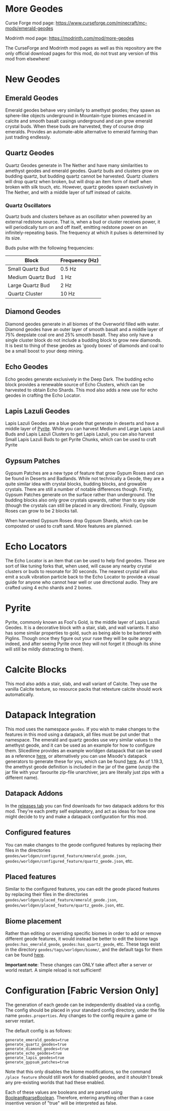# More Geodes

Curse Forge mod page: https://www.curseforge.com/minecraft/mc-mods/emerald-geodes

Modrinth mod page: https://modrinth.com/mod/more-geodes

The CurseForge and Modrinth mod pages as well as this repository are the only official download pages for this mod, do not trust any version of this mod from elsewhere! 

# New Geodes

## Emerald Geodes
Emerald geodes behave very similarly to amethyst geodes; they spawn as sphere-like objects underground in Mountain-type biomes encased in calcite and smooth basalt casings underground and can grow emerald crystal buds. When these buds are harvested, they of course drop emeralds. Provides an automate-able alternative to emerald farming than just trading endlessly. 

## Quartz Geodes
Quartz Geodes generate in The Nether and have many similarities to amethyst geodes and emerald geodes. Quartz buds and clusters grow on budding quartz, but budding quartz cannot be harvested. Quartz clusters will drop quartz when broken, but will drop an item form of itself when broken with silk touch, etc. However, quartz geodes spawn exclusively in The Nether, and with a middle layer of tuff instead of calcite. 

### Quartz Oscillators
Quartz buds and clusters behave as an oscillator when powered by an external redstone source. That is, when a bud or cluster receives power, it will periodically turn on and off itself, emitting redstone power on an infinitely-repeating basis. The frequency at which it pulses is determined by its size. 

Buds pulse with the following frequencies:

| Block             | Frequency (Hz) |
| ----------------- | -------------- |
| Small Quartz Bud  | 0.5 Hz         |
| Medium Quartz Bud | 1 Hz           |
| Large Quartz Bud  | 2 Hz           |
| Quartz Cluster    | 10 Hz          |

## Diamond Geodes

Diamond geodes generate in all biomes of the Overworld filled with water. Diamond geodes have an outer layer of smooth basalt and a middle layer of 75% deepslate coal ore and 25% smooth basalt. They also only have a single cluster block do not include a budding block to grow new diamonds. It is best to thing of these geodes as 'goody boxes' of diamonds and coal to be a small boost to your deep mining.

## Echo Geodes

Echo geodes generate exclusively in the Deep Dark. The budding echo block provides a renewable source of Echo Clusters, which can be harvested to obtain Echo Shards. This mod also adds a new use for echo geodes in crafting the Echo Locator.

## Lapis Lazuli Geodes

Lapis Lazuli Geodes are a blue geode that generate in deserts and have a middle layer of [Pyrite](#Pyrite). While you can harvest Medium and Large Lapis Lazuli Buds and Lapis Lazuli Clusters to get Lapis Lazuli, you can also harvest Small Lapis Lazuli Buds to get Pyrite Chunks, which can be used to craft Pyrite

## Gypsum Patches

Gypsum Patches are a new type of feature that grow Gypum Roses and can be found in Deserts and Badlands. While not technically a Geode, they are a quite similar idea with crystal blocks, budding blocks, and growable crystals. There are still a number of notable differences though. Firstly, Gypsum Patches generate on the surface rather than underground. The budding blocks also only grow crystals upwards, rather than to any side (though the crystals can still be placed in any direction). Finally, Gypsum Roses can grow to be 2 blocks tall. 

When harvested Gypsum Roses drop Gypsum Shards, which can be composted or used to craft sand. More features are planned.

# Echo Locators

The Echo Locator is an item that can be used to help find geodes. These are sort of like tuning forks that, when used, will cause any nearby crystal clusters or buds to resonate for 30 seconds. The nearest crystal will also emit a sculk vibration particle back to the Echo Locator to provide a visual guide for anyone who cannot hear well or use directional audio. They are crafted using 4 echo shards and 2 bones. 

# Pyrite

Pyrite, commonly known as Fool's Gold, is the middle layer of Lapis Lazuli Geodes. It is a decorative block with a stair, slab, and wall variants. It also has some similar properties to gold, such as being able to be bartered with Piglins. Though once they figure out your ruse they will be quite angry indeed, and after seeing Pyrite once they will not forget it (though its shine will still be mildly distracting to them).

# Calcite Blocks

This mod also adds a stair, slab, and wall variant of Calcite. They use the vanilla Calcite texture, so resource packs that retexture calcite should work automatically.

# Datapack Integration

This mod uses the namespace `geodes`. If you wish to make changes to the features in this mod using a datapack, all files must be put under that namespace. The emerald and quartz geodes use very similar values to the amethyst geode, and it can be used as an example for how to configure them. Slicedlime provides an example worldgen datapack that can be used as a reference [here](https://github.com/slicedlime/examples/blob/master/vanilla_worldgen.zip), or alternatively you can use Misode's datapack generators to generate these for you, which can be found [here](https://misode.github.io/). As of 1.19.3, the amethyst geode definition is included in the jar of the game (unzip the jar file with your favourite zip-file unarchiver, jars are literally just zips with a different name).

## Datapack Addons

In the [releases tab](https://github.com/TheDeathlyCow/more-geodes/releases/) you can find downloads for two datapack addons for this mod. They're each pretty self explanatory, and act as ideas for how one might decide to try and make a datapack configuration for this mod. 

## Configured features
You can make changes to the geode configured features by replacing their files in the directories `geodes/worldgen/configured_feature/emerald_geode.json`, `geodes/worldgen/configured_feature/quartz_geode.json`, etc. 

## Placed features
Similar to the configured features, you can edit the geode placed features by replacing their files in the directories `geodes/worldgen/placed_feature/emerald_geode.json`, `geodes/worldgen/placed_feature/quartz_geode.json`, etc. 

## Biome placement
Rather than editing or overriding specific biomes in order to add or remove different geode features, it would instead be better to edit the biome tags `geodes:has_emerald_geode`, `geodes:has_quartz_geode`, etc. These tags exist in the directory `geodes/tags/worldgen/biome/`, and the default tags for them can be found [here](https://github.com/TheDeathlyCow/more-geodes/tree/main/src/main/resources/data/geodes/tags/worldgen/biome).

**Important note**: These changes can ONLY take affect after a server or world restart. A simple reload is not sufficient! 

# Configuration [Fabric Version Only]

The generation of each geode can be independently disabled via a config. The config should be placed in your standard config directory, under the file name `geodes.properties`. Any changes to the config require a game or server restart.

The default config is as follows:
```properties
generate_emerald_geodes=true
generate_quartz_geodes=true
generate_diamond_geodes=true
generate_echo_geodes=true
generate_lapis_geodes=true
generate_gypsum_patches=true
```

Note that this only disables the biome modifications, so the command `/place feature` should still work for disabled geodes, and it *shouldn't* break any pre-existing worlds that had these enabled.

Each of these values are booleans and are parsed using [Boolean#parseBoolean](https://docs.oracle.com/en/java/javase/17/docs/api/java.base/java/lang/Boolean.html#parseBoolean(java.lang.String)). Therefore, entering anything other than a case insentive version of "true" will be interpreted as false. 

